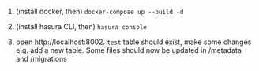 1. (install docker, then) `docker-compose up --build -d`

2. (install hasura CLI, then) `hasura console`

3. open http://localhost:8002. `test` table should exist, make some changes e.g. add a new table. Some files should now be updated in /metadata and /migrations
